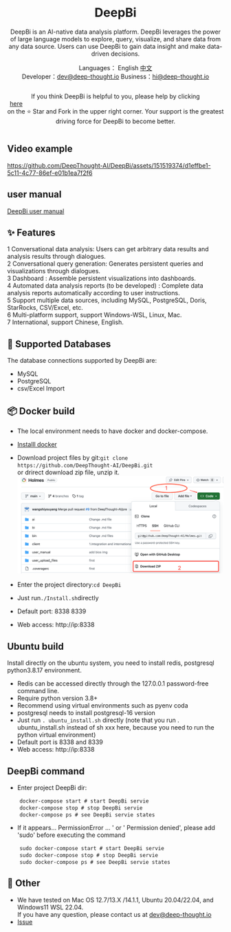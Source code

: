 <h1 align="center">DeepBi</h1>

<div align="center">

DeepBi is an AI-native data analysis platform. DeepBi leverages the power of large language models to explore, query, visualize, and share data from any data source. Users can use DeepBi to gain data insight and make data-driven decisions.


</div>

<div align="center">

  Languages： English [中文](README_CN.md)<br>
Developer：dev@deep-thought.io  Business：hi@deep-thought.io

  <div style="display: flex; align-items: center;">

If you think DeepBi is helpful to you, please help by clicking <a style="display: flex; align-items: center;margin:0px 6px" target="_blank" href='https://github.com/DeepThought-AI/DeepBi'>here</a> on the ⭐ Star and Fork in the upper right corner. Your support is the greatest driving force for DeepBi to become better.


  </div>
</div>



## Video example

https://github.com/DeepThought-AI/DeepBi/assets/151519374/d1effbe1-5c11-4c77-86ef-e01b1ea7f2f6


## user manual
[DeepBi user manual](client/app/assets/images/en/user_manual_en.md)


## ✨ Features

1 Conversational data analysis: Users can get arbitrary data results and analysis results through dialogues.\
2 Conversational query generation: Generates persistent queries and visualizations through dialogues.\
3 Dashboard : Assemble persistent visualizations into dashboards.\
4 Automated data analysis reports (to be developed) : Complete data analysis reports automatically according to user instructions.\
5 Support multiple data sources, including MySQL, PostgreSQL, Doris, StarRocks, CSV/Excel, etc.\
6 Multi-platform support, support Windows-WSL, Linux, Mac. \
7 International, support Chinese, English.


## 🚀 Supported Databases

The database connections supported by DeepBi are:
- MySQL
- PostgreSQL
- csv/Excel Import

## 📦 Docker build

- The local environment needs to have docker and docker-compose. <br>
- [Installl docker](Docker_install.md)
- Download project files by git:``` git clone https://github.com/DeepThought-AI/DeepBi.git ``` <br>
  or drirect download zip file, unzip it. <br>
  ![download.png](user_manual/cn/img/download.png)

- Enter the project directory:``` cd DeepBi ```
- Just run``` ./Install.sh ```directly
- Default port: 8338 8339
- Web access: http://ip:8338


## Ubuntu build
Install directly on the ubuntu system, you need to install redis, postgresql python3.8.17 environment.

- Redis can be accessed directly through the 127.0.0.1 password-free command line.
- Require python version  3.8+
- Recommend using virtual environments such as pyenv coda
- postgresql needs to install postgresql-16 version
- Just run ```. ubuntu_install.sh``` directly (note that you run . ubuntu_install.sh instead of sh xxx here, because you need to run the python virtual environment)
- Default port is 8338 and 8339
- Web access: http://ip:8338


## DeepBi command
- Enter project DeepBi dir:
```
    docker-compose start # start DeepBi servie
    docker-compose stop # stop DeepBi servie
    docker-compose ps # see DeepBi servie states
```
- If it appears... PermissionError ... ' or ' Permission denied', please add 'sudo' before executing the command
```
    sudo docker-compose start # start DeepBi servie
    sudo docker-compose stop # stop DeepBi servie
    sudo docker-compose ps # see DeepBi servie states
```


## 📑 Other
- We have tested on Mac OS 12.7/13.X /14.1.1, Ubuntu 20.04/22.04, and Windows11 WSL 22.04. <br>If you have any question, please contact us at dev@deep-thought.io
- <a href="https://github.com/DeepThought-AI/DeepBi/issues">Issue</a>

